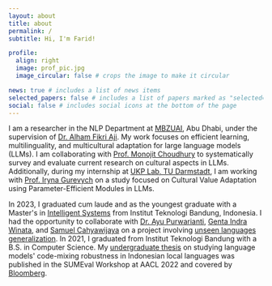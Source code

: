 ```yaml
---
layout: about
title: about
permalink: /
subtitle: Hi, I'm Farid! 

profile:
  align: right
  image: prof_pic.jpg
  image_circular: false # crops the image to make it circular

news: true # includes a list of news items
selected_papers: false # includes a list of papers marked as "selected={true}"
social: false # includes social icons at the bottom of the page
---
```

I am a researcher in the NLP Department at [MBZUAI](https://mbzuai.ac.ae/), Abu Dhabi, under the supervision of [Dr. Alham Fikri Aji](https://afaji.github.io/). My work focuses on efficient learning, multilinguality, and multicultural adaptation for large language models (LLMs). I am collaborating with [Prof. Monojit Choudhury](https://scholar.google.com/citations?hl=en&user=WR1ImCMAAAAJ&view_op=list_works) to systematically survey and evaluate current research on cultural aspects in LLMs. Additionally, during my internship at [UKP Lab, TU Darmstadt](https://www.informatik.tu-darmstadt.de/ukp/ukp_home/index.en.jsp), I am working with [Prof. Iryna Gurevych](https://www.informatik.tu-darmstadt.de/ukp/ukp_home/head_ukp/index.en.jsp) on a study focused on Cultural Value Adaptation using Parameter-Efficient Modules in LLMs.

In 2023, I graduated cum laude and as the youngest graduate with a Master's in [Intelligent Systems](https://stei.itb.ac.id/program-pasca-sarjana/magister-informatika/) from Institut Teknologi Bandung, Indonesia. I had the opportunity to collaborate with [Dr. Ayu Purwarianti](https://www.itb.ac.id/staf/profil/ayu-purwarianti), [Genta Indra Winata](https://gentawinata.com/), and [Samuel Cahyawijaya](https://samuelcahyawijaya.github.io/) on a project involving [unseen languages generalization](https://arxiv.org/pdf/2401.06034v2). In 2021, I graduated from Institut Teknologi Bandung with a B.S. in Computer Science. My [undergraduate thesis](https://arxiv.org/pdf/2311.12405) on studying language models' code-mixing robustness in Indonesian local languages was published in the SUMEval Workshop at AACL 2022 and covered by [Bloomberg](https://www.bloomberg.com/company/stories/bloombergs-ai-engineering-group-publishes-4-nlp-research-papers-at-aacl-ijcnlp-2022/).